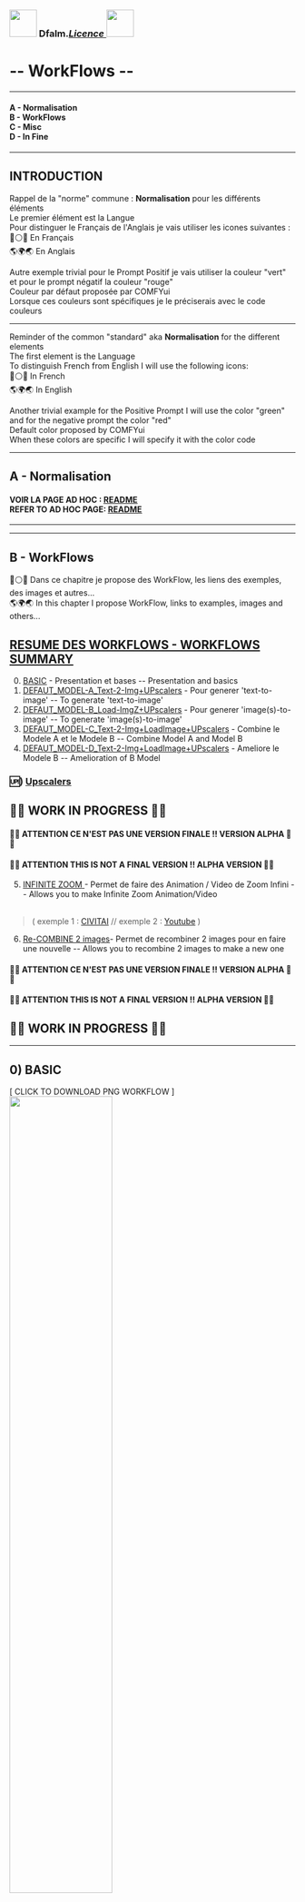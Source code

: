### <a href="https://creativecommons.org/publicdomain/zero/1.0/"><img src="https://raw.githubusercontent.com/Dfalm-Original/COMFYui/main/images/CC-0-Violet.png" height="48"></a> Dfalm.<i>[Licence ](https://github.com/Dfalm-Original/COMFYui?tab=License-1-ov-file)</i><a href="https://fr.wikipedia.org/wiki/WTFPL"><img src="https://raw.githubusercontent.com/Dfalm-Original/COMFYui/main/images/WTFPL_logo.svg.png" height="48"></a>
# **-- WorkFlows --**
<hr>

#### A - Normalisation<br>B - WorkFlows<br>C - Misc<br>D - In Fine
----
## INTRODUCTION
Rappel de la "norme" commune : **Normalisation** pour les différents éléments<br>
Le premier élément est la Langue<br>
Pour distinguer le Français de l'Anglais je vais utiliser les icones suivantes :<br>
🔵⚪️🔴 En Français<br>
🌎🌍🌏 En Anglais

Autre exemple trivial pour le Prompt Positif je vais utiliser la couleur "vert" et pour le prompt négatif la couleur "rouge"<br>
Couleur par défaut proposée par COMFYui<br>
Lorsque ces couleurs sont spécifiques je le préciserais avec le code couleurs

---
Reminder of the common "standard" aka **Normalisation** for the different elements<br>
The first element is the Language<br>
To distinguish French from English I will use the following icons:<br>
🔵⚪️🔴 In French<br>
🌎🌍🌏 In English<br>

Another trivial example for the Positive Prompt I will use the color "green" and for the negative prompt the color "red"<br>
Default color proposed by COMFYui<br>
When these colors are specific I will specify it with the color code

---
## A - Normalisation
#### VOIR LA PAGE AD HOC :  [ <u>README</u> ](https://github.com/Dfalm-Original/COMFYui)<br>REFER TO AD HOC PAGE: [ <u>README</u> ](https://github.com/Dfalm-Original/COMFYui)


-----
-----

## B - WorkFlows
🔵⚪️🔴 Dans ce chapitre je propose des WorkFlow, les liens des exemples, des images et autres...<br>🌎🌍🌏 In this chapter I propose WorkFlow, links to examples, images and others...

## [RESUME DES WORKFLOWS - WORKFLOWS SUMMARY ](Dfalm_Workflows.md)

0) <u>[BASIC](BASIC.md)</u> - Presentation et bases -- Presentation and basics
1) <u>[DEFAUT_MODEL-A_Text-2-Img+UPscalers](DEFAUT_MODEL-A.md)</u> - Pour generer 'text-to-image' -- To generate 'text-to-image'
2) <u>[DEFAUT_MODEL-B_Load-ImgZ+UPscalers](DEFAUT_MODEL-B.md)</u> - Pour generer 'image(s)-to-image' -- To generate 'image(s)-to-image'
3) <u>[DEFAUT_MODEL-C_Text-2-Img+LoadImage+UPscalers](DEFAUT_MODEL-C.md)</u> - Combine le Modele A et le Modele B -- Combine Model A and Model B
4) <u>[DEFAUT_MODEL-D_Text-2-Img+LoadImage+UPscalers](DEFAUT_MODEL-D.md)</u> - Ameliore le Modele B -- Amelioration of B Model

### 🆙) <u>[Upscalers](Upscalers.md)</u>

## 🚧🚧 WORK IN PROGRESS 🚧🚧

#### 🚨🚨 ATTENTION CE N'EST PAS UNE VERSION FINALE !! VERSION ALPHA 🚨🚨
#### 🚨🚨 ATTENTION THIS IS NOT A FINAL VERSION !! ALPHA VERSION 🚨🚨
5) <u> [INFINITE ZOOM](Infinite-Zoom.md) </u>- Permet de faire des Animation / Video de Zoom Infini -- Allows you to make Infinite Zoom Animation/Video<br><br>
> (  exemple 1 : [CIVITAI](https://civitai.com/images/34925284) // exemple 2 : [Youtube](https://youtube.com/shorts/W1ugyeAG0Ys)  )<br> 

6) <u> [Re-COMBINE 2 images](Combine.md)</u>- Permet de recombiner 2 images pour en faire une nouvelle -- Allows you to recombine 2 images to make a new one<br>
#### 🚨🚨 ATTENTION CE N'EST PAS UNE VERSION FINALE !! VERSION ALPHA 🚨🚨
#### 🚨🚨 ATTENTION THIS IS NOT A FINAL VERSION !! ALPHA VERSION 🚨🚨
## 🚧🚧 WORK IN PROGRESS 🚧🚧 


<hr>


## 0) BASIC
[ CLICK TO DOWNLOAD PNG WORKFLOW ]<br>
<a href="Defaut/BASIC.png"><img src="Defaut/images/BASIC-V1.00-notes.jpg" width="60%"></a><br>

🔵⚪️🔴  Remplace le workflow **"default"**<br>  🌎🌍🌏 Replaces **"default"** workflow<br>
<img src="Defaut/images/default.png" width="30%"><br>

## 🔵⚪️🔴 VOIR LE WORKFLOW EN DETAIL  [ CLICK ] [BASIC](BASIC.md)<br>🌎🌍🌏 SEE THE WORKFLOW IN DETAIL [ CLICK ] [BASIC](BASIC.md)

### - Pour les UPScaler voir le chapitre idoine / UPScaler go to : <u>🆙 [Upscalers](Upscalers.md) </u>

<hr>

## I) -A-  DEFAUT_MODEL-A_Text-2-Img+UPscalers
[ CLICK TO DOWNLOAD PNG WORKFLOW ]<br>
<a href="Defaut/DEFAUT_MODEL-A_Text-2-Img+UPscalers.png"><img src="Defaut/images/DEFAUT_MODEL-A_Text-2-Img+UPscalersV1.00-notes.jpg" height="50%"></a><br>  


## 🔵⚪️🔴 Permet de faire *text-to-image* avec des options de *prompts* et la possibilité d'*UPScaler* l'image rendue <br>
#### ( Par defaut les deux UPscalers sont désactivés ❌ )
### Toutes les Options restent comnunes [ [BASIC](BASIC.md) ] :

## 🌎🌍🌏 Allows to do *text-to-image* with *prompts* options and the ability to *UPScaler* the rendered image <br>
#### ( By default both UPscalers are disabled ❌ )
### All Options remain common [ [BASIC](BASIC.md) ] :

## 🔵⚪️🔴 VOIR LE WORKFLOW EN DETAIL  [ CLICK ] [DEFAUT_MODEL-A_Text-2-Img+UPscalers](DEFAUT_MODEL-A.md)<br>🌎🌍🌏 SEE THE WORKFLOW IN DETAIL [ CLICK ] [DEFAUT_MODEL-A_Text-2-Img+UPscalers](DEFAUT_MODEL-A.md)

### - Pour les UPScaler voir le chapitre idoine / UPScaler go to : <u>🆙 [Upscalers](Upscalers.md) </u>

<hr>

## II) -B- DEFAUT_MODEL-B_Load-ImgZ+UPscalers
[ CLICK TO DOWNLOAD PNG WORKFLOW ]<br>
<a href="Defaut/DEFAUT_MODEL-B_Load-ImgZ+UPscalers.png"><img src="Defaut/images/DEFAUT_MODEL-B_Load-ImgZ+UPscalersV1.00-notes.jpg" height="50%"></a><br>

## 🔵⚪️🔴 Permet d'Upscaler des images avec 2 Upscalers<br>
#### ( Par defaut l'UPscaler "Hires/Lent" U2💜 est désactivé ❌ )
### Toutes les Options restent comnunes [ [BASIC](BASIC.md) ] :

## 🌎🌍🌏 Allows to Upscale images with 2 Upscalers<br>
#### ( By default the "Hires/Lent" U2💜 UPscaler is disabled ❌ )
### All Options remain common [ [BASIC](BASIC.md) ] :

## 🔵⚪️🔴 VOIR LE WORKFLOW EN DETAIL  [ CLICK ] [DEFAUT_MODEL-B_Load-ImgZ+UPscalers](DEFAUT_MODEL-B.md)<br>🌎🌍🌏 SEE THE WORKFLOW IN DETAIL [ CLICK ] [DEFAUT_MODEL-B_Load-ImgZ+UPscalers](DEFAUT_MODEL-B.md)

### - Pour les UPScaler voir le chapitre idoine / UPScaler go to : <u>🆙 [Upscalers](Upscalers.md) </u>

<hr>

## III) - C - DEFAUT_MODEL-C_Text-2-Img+LoadImage+UPscalers 
[ CLICK TO DOWNLOAD PNG WORKFLOW ]<br>
<a href="Defaut/DEFAUT_MODEL-C_Text-2-Img+LoadImage+UPscalers.png"><img src="Defaut/images/DEFAUT_MODEL-C_Text-2-Img+LoadImage+UPscalersV1.00.jpg" height="50%">

### 🐞 BUG TRIVIAL 🐞 : - Bug Section
## 🔵⚪️🔴 Combine le Modele A et le Modele B<br>
A - Permet de faire *text-to-image* avec des options de *prompts* <br>
B - Permet de faire du *image-to-image* avec des options de *prompts* avec l'option '**denoise**' ( **💙 D** )<br>
### Toutes les Options restent comnunes [ [BASIC](BASIC.md) ] :

## 🌎🌍🌏 Combines Model A and Model B<br>
A - Allows you to do *text-to-image* with *prompts* options <br>
B - Allows you to do *image-to-image* with *prompts* options with the '**denoise**' option ( **💙 D** )<br>
### All Options remain common [ [BASIC](BASIC.md) ] :

## 🔵⚪️🔴 VOIR LE WORKFLOW EN DETAIL  [ CLICK ] [DEFAUT_MODEL-C_Text-2-Img+LoadImage+UPscalers](DEFAUT_MODEL-C.md) <br>🌎🌍🌏 SEE THE WORKFLOW IN DETAIL [ CLICK ] [DEFAUT_MODEL-C_Text-2-Img+LoadImage+UPscalers](DEFAUT_MODEL-C.md)

### - Pour les UPScaler voir le chapitre idoine / UPScaler go to : <u>🆙 [Upscalers](Upscalers.md) </u>

<hr>

## IV) - D - DEFAUT_MODEL-D_Text-2-Img+LoadImage+UPscalers + Boucle (Loop)
[ CLICK TO DOWNLOAD PNG WORKFLOW ]<br>
<a href="Defaut/DEFAUT_MODEL-D_Text-2-Img+LoadImage+UPscalers.png"><img src="Defaut/images/DEFAUT_MODEL-D_Text-2-Img+LoadImage+UPscalers-notes.jpg" height="50%">

### 🐞 BUG TRIVIAL 🐞 : - Bug Section
## 🔵⚪️🔴 Modele C Ameliore <br>
Rajoute une boucle (❤️Loop) et permet de re-injecter l'image generer pour la retravailler
- Option 5 : 💜 [5]  <b>Image Receiver</b>
### Toutes les Options restent comnunes au [ [ modele C ](DEFAUT_MODEL-C.md) ] & au modele [ [BASIC](BASIC.md) ] :

## 🌎🌍🌏 Improved Model C <br>
Adds a ❤️Loop and allows to re-inject the generated image to rework it
- Option 5 : 💜 [5]  <b>Image Receiver</b>
### All Options remain common to the [ [ C model ](DEFAUT_MODEL-C.md) ] & to the [ [BASIC](BASIC.md) ] model:

## 🔵⚪️🔴 VOIR LE WORKFLOW EN DETAIL  [ CLICK ] [DEFAUT_MODEL-D_Text-2-Img+LoadImage+UPscalers](DEFAUT_MODEL-D.md) <br>🌎🌍🌏 SEE THE WORKFLOW IN DETAIL [ CLICK ] [DEFAUT_MODEL-D_Text-2-Img+LoadImage+UPscalers](DEFAUT_MODEL-D.md)

### - Pour les UPScaler voir le chapitre idoine / UPScaler go to : <u>🆙 [Upscalers](Upscalers.md) </u>

<hr>

## 🆙) Upscalers :
### Hires - Lent / Slow  
#### -- Desactive par defaut // Disabled by default
<img src="Defaut/images/upscaler-hires.png" width="60%">

#### 🔵⚪️🔴  Modifier le coeeficient multiplicateur <br>
-Par défaut (3)  
-- Choisir le model "Upscaler"<br>
#### ℹ️ Le coefficient multiplicateur est indépendant du choix du modele upscaler<br>
<u>EXEMPLE</u> : On peut utiliser le modele **8x** *_NMKD-Superscale_150000_G* avec un coefficient de **3** <br>
Inversement on peut utiliser un coefficient de 4 avec le modele **2x***Higurashi_v1_compact_270k*<br>

Il est préférable que le coefficient multiplicateur soit inferieur a celui du modele<br>  
On peut utiliser de cette manière des coefficient impair<br>

J'ai choisi arbitrairement d'utiliser des coefficients entiers : la primitive "MULTIPLICATEUR" ne permet pas les nombres a virgule ( Libre a vous de le modifier - La Dfalm.<i>[Licence ](https://github.com/Dfalm-Original/COMFYui?tab=License-1-ov-file)</i> le permet )<br>


#### 🌎🌍🌏 Modify the multiplier coefficient <br>
-By default (3)<br>
-- Choose the "Upscaler" model<br>
#### ℹ️ The multiplier coefficient is independent of the choice of the upscaler model<br>
<u>EXAMPLE</u>: We can use the model **8x** *_NMKD-Superscale_150000_G* with a coefficient of **3** <br>
Conversely, we can use a coefficient of 4 with the model **2x***Higurashi_v1_compact_270k*<br>

It is preferable that the multiplier coefficient is lower than that of the model<br>
We can use odd coefficients in this way<br>

I arbitrarily chose to use integer coefficients: the primitive "MULTIPLIER" does not allow numbers with a comma (You are free to modify it - The Dfalm.<i>[License ](https://github.com/Dfalm-Original/COMFYui?tab=License-1-ov-file)</i> allows it )<br>


## 📥 Telecharger des modeles / download models :
 [OPEN UPSCALER](https://openmodeldb.info) : https://openmodeldb.info

#### INSTALLER LES MODELES DANS / INSTALL MODELS IN

.\ComfyUI\Models\upscale_models

-----
-----

<h1>C - MISC</h1>

### Conseil / Advice
🔵⚪️🔴 Pour la preview image j'utilise egalement la couleur noire et uniquement "PREVIEW IMAGE"<br>
Je conseille d'utiliser les "SD" Prompt generator et Prompt Saver 1️⃣ pour diverses raisons

🌎🌍🌏 For the preview image I also use black color and only "PREVIEW IMAGE"<br>
I recommend using the "SD" Prompt generator and Prompt Saver 1️⃣ for various reasons

1️⃣ SD Prompt Reader Node : https://github.com/receyuki/comfyui-prompt-reader-node<br>

# BUG

### VOIR LA PAGE AD HOC :  [ <u>README - Section Bugs</u> ](https://github.com/Dfalm-Original/COMFYui)<br>REFER TO AD HOC PAGE:[ <u>README - Bugs Section </u>](https://github.com/Dfalm-Original/COMFYui)

---

<h1>D - In Fine</h1>

## Liens Utiles - Links usefull :
VIEILLES VERSIONS / OLDS VERSION  <b>COMFYui</b> :
https://github.com/comfyanonymous/ComfyUI/tags<br>
INDISPENSABLE : <b>COMFYui Manger</b> : https://github.com/ltdrdata/ComfyUI-Manager

### Beginner’s Guide to ComfyUI
By Andrew : https://stable-diffusion-art.com/comfyui/
### Unlock the Power of ComfyUI: A Beginner's Guide with Hands-On Practice
And "RUN WORKFLOW" online : https://www.runcomfy.com/tutorials/comfyui-beginners-guide
### ComfyUI WIKI
Your Ultimate Companion for Mastering Stable Diffusion ComfyUI : https://comfyui-wiki.com

----
### Credit
ComfyUI/[ComfyUI](https://github.com/comfyanonymous/ComfyUI) - A powerful and modular stable diffusion GUI.

**And, for all ComfyUI custom node developers**

🙏 Un grand merci au / Special Thanks to the  : <b>GOAT [ltdrdata](https://github.com/ltdrdata)</b><br>
[ComfyUI ltdrdata:FORK](https://github.com/comfyanonymous/ComfyUI)<br>
[ComfyUI-Manager](https://github.com/ltdrdata/ComfyUI-Manager)<br>
[ComfyUI-Impact-Pack](https://github.com/ltdrdata/ComfyUI-Impact-Pack)<br>
[ComfyUI-Inspire-Pack](https://github.com/ltdrdata/ComfyUI-Inspire-Pack)<br>
[ComfyUI-extension-tutorials](https://github.com/ltdrdata/ComfyUI-extension-tutorials)

----
----
### <a href="https://creativecommons.org/publicdomain/zero/1.0/"><img src="https://raw.githubusercontent.com/Dfalm-Original/COMFYui/main/images/CC-0-Violet.png" height="48"></a> Dfalm.<i>[Licence ](https://github.com/Dfalm-Original/COMFYui?tab=License-1-ov-file)</i><a href="https://fr.wikipedia.org/wiki/WTFPL"><img src="https://raw.githubusercontent.com/Dfalm-Original/COMFYui/main/images/WTFPL_logo.svg.png" height="48"></a>
<p><img alt="Github" src="http://Dfalm.fr/ComfyUI/Git-Logo-Dfalm.png" width="48"> github : <a href="https://github.com/Dfalm-Original/COMFYui" target="_blank">https://github.com/Dfalm-Original/COMFYui</a></p>
<p><img alt="Youtube" src="http://Dfalm.fr/ComfyUI/youtube+logoToon.png" width="48"> Youtube : <a href="https://www.youtube.com/@Dfalm" target="_blank">https://www.youtube.com/@Dfalm</a></p>